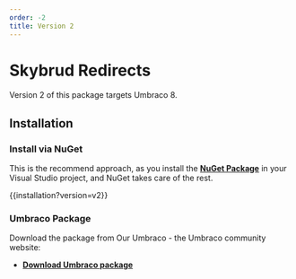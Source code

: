 ```yaml
---
order: -2
title: Version 2
---
```


# Skybrud Redirects

Version 2 of this package targets Umbraco 8.

## Installation

### Install via NuGet

This is the recommend approach, as you install the [**NuGet Package**](https://www.nuget.org/packages/Skybrud.Umbraco.Redirects) in your Visual Studio project, and NuGet takes care of the rest.

{{installation?version=v2}}

### Umbraco Package

Download the package from Our Umbraco - the Umbraco community website:

- <a href="https://our.umbraco.com/packages/website-utilities/skybrud-redirects/" target="_blank"><strong>Download Umbraco package</strong></a>
